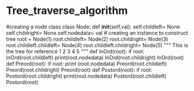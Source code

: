 # Tree_traverse_algorithm
#creating a node class class Node:     def __init__(self,val):         self.childleft= None         self.childright= None         self.nodedata= val  # creating an instance to construct tree root = Node(1) root.childleft= Node(2) root.childright= Node(3) root.childleft.childleft= Node(4) root.childleft.childright= Node(5) """ This is the tree for reference              1          2       3        4   5       """ def InOrd(root):     if root:         InOrd(root.childleft)         print(root.nodedata)         InOrd(root.childright) InOrd(root)  def Preord(root):     if root:         print (root.nodedata)         Preord(root.childleft)         Preord(root.childright) Preord(root)  def Postord(root):     if root:         Postord(root.childright)         print(root.nodedata)         Postord(root.childleft) Postord(root)
